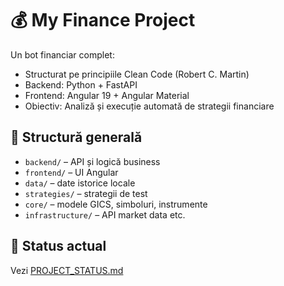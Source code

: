 # 💰 My Finance Project

Un bot financiar complet:
- Structurat pe principiile Clean Code (Robert C. Martin)
- Backend: Python + FastAPI
- Frontend: Angular 19 + Angular Material
- Obiectiv: Analiză și execuție automată de strategii financiare

## 📂 Structură generală
- `backend/` – API și logică business
- `frontend/` – UI Angular
- `data/` – date istorice locale
- `strategies/` – strategii de test
- `core/` – modele GICS, simboluri, instrumente
- `infrastructure/` – API market data etc.

## 📌 Status actual
Vezi [PROJECT_STATUS.md](./PROJECT_STATUS.md)
